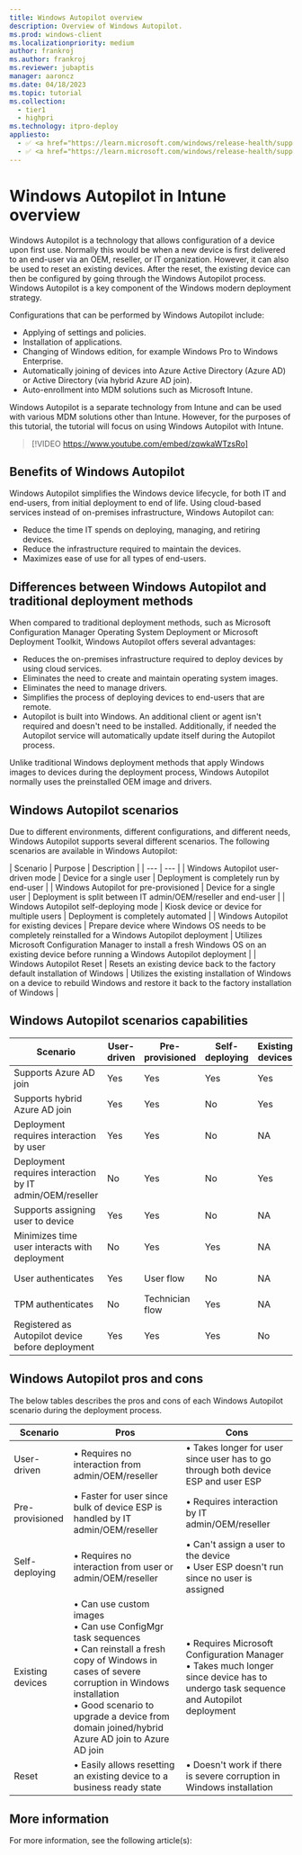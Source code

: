 ```yaml
---
title: Windows Autopilot overview
description: Overview of Windows Autopilot.
ms.prod: windows-client
ms.localizationpriority: medium
author: frankroj
ms.author: frankroj
ms.reviewer: jubaptis
manager: aaroncz
ms.date: 04/18/2023
ms.topic: tutorial
ms.collection: 
  - tier1
  - highpri
ms.technology: itpro-deploy
appliesto:
  - ✅ <a href="https://learn.microsoft.com/windows/release-health/supported-versions-windows-client" target="_blank">Windows 11</a>
  - ✅ <a href="https://learn.microsoft.com/windows/release-health/supported-versions-windows-client" target="_blank">Windows 10</a>
---
```


# Windows Autopilot in Intune overview

Windows Autopilot is a technology that allows configuration of a device upon first use. Normally this would be when a new device is first delivered to an end-user via an OEM, reseller, or IT organization. However, it can also be used to reset an existing devices. After the reset, the existing device can then be configured by going through the Windows Autopilot process. Windows Autopilot is a key component of the Windows modern deployment strategy.

Configurations that can be performed by Windows Autopilot include:

- Applying of settings and policies.
- Installation of applications.
- Changing of Windows edition, for example Windows Pro to Windows Enterprise.
- Automatically joining of devices into Azure Active Directory (Azure AD) or Active Directory (via hybrid Azure AD join).
- Auto-enrollment into MDM solutions such as Microsoft Intune.

Windows Autopilot is a separate technology from Intune and can be used with various MDM solutions other than Intune. However, for the purposes of this tutorial, the tutorial will focus on using Windows Autopilot with Intune.

> [!VIDEO https://www.youtube.com/embed/zqwkaWTzsRo]

## Benefits of Windows Autopilot

Windows Autopilot simplifies the Windows device lifecycle, for both IT and end-users, from initial deployment to end of life. Using cloud-based services instead of on-premises infrastructure, Windows Autopilot can:

- Reduce the time IT spends on deploying, managing, and retiring devices.
- Reduce the infrastructure required to maintain the devices.
- Maximizes ease of use for all types of end-users.

## Differences between Windows Autopilot and traditional deployment methods

When compared to traditional deployment methods, such as Microsoft Configuration Manager Operating System Deployment or Microsoft Deployment Toolkit, Windows Autopilot offers several advantages:

- Reduces the on-premises infrastructure required to deploy devices by using cloud services.
- Eliminates the need to create and maintain operating system images.
- Eliminates the need to manage drivers.
- Simplifies the process of deploying devices to end-users that are remote.
- Autopilot is built into Windows. An additional client or agent isn't required and doesn't need to be installed. Additionally, if needed the Autopilot service will automatically update itself during the Autopilot process.

Unlike traditional Windows deployment methods that apply Windows images to devices during the deployment process, Windows Autopilot normally uses the preinstalled OEM image and drivers.

## Windows Autopilot scenarios

Due to different environments, different configurations, and different needs, Windows Autopilot supports several different scenarios. The following scenarios are available in Windows Autopilot:

| Scenario | Purpose | Description |
| --- | --- |
| Windows Autopilot user-driven mode | Device for a single user | Deployment is completely run by end-user |
| Windows Autopilot for pre-provisioned | Device for a single user | Deployment is split between IT admin/OEM/reseller and end-user |
| Windows Autopilot self-deploying mode | Kiosk device or device for multiple users | Deployment is completely automated |
| Windows Autopilot for existing devices | Prepare device where Windows OS needs to be completely reinstalled for a Windows Autopilot deployment | Utilizes Microsoft Configuration Manager to install a fresh Windows OS on an existing device before running a Windows Autopilot deployment |
| Windows Autopilot Reset | Resets an existing device back to the factory default installation of Windows | Utilizes the existing installation of Windows on a device to rebuild Windows and restore it back to the factory installation of Windows |

## Windows Autopilot scenarios capabilities

| Scenario | User-driven | Pre-provisioned | Self-deploying | Existing devices | Reset |
| --- | --- | --- | --- | --- | --- |
| Supports Azure AD join | Yes | Yes | Yes | Yes | Yes |
| Supports hybrid Azure AD join | Yes | Yes | No | Yes | No |
| Deployment requires interaction by user | Yes | Yes | No | NA | Local reset |
| Deployment requires interaction by IT admin/OEM/reseller | No | Yes | No | Yes | Remote reset |
| Supports assigning user to device | Yes | Yes | No | NA | NA |
| Minimizes time user interacts with deployment | No | Yes | Yes | NA | NA |
| User authenticates | Yes | User flow | No | NA | Local reset |
| TPM authenticates | No | Technician flow | Yes | NA | NA |
| Registered as Autopilot device before deployment | Yes | Yes | Yes | No | Yes |

## Windows Autopilot pros and cons

The below tables describes the pros and cons of each Windows Autopilot scenario during the deployment process.

| Scenario | Pros | Cons |
| --- | --- | --- |
| User-driven | • Requires no interaction from admin/OEM/reseller | • Takes longer for user since user has to go through both device ESP and user ESP |
| Pre-provisioned | • Faster for user since bulk of device ESP is handled by IT admin/OEM/reseller  | • Requires interaction by IT admin/OEM/reseller |
| Self-deploying | • Requires no interaction from user or admin/OEM/reseller | • Can't assign a user to the device <br> • User ESP doesn't run since no user is assigned |
| Existing devices | • Can use custom images <br> • Can use ConfigMgr task sequences <br> • Can reinstall a fresh copy of Windows in cases of severe corruption in Windows installation <br> • Good scenario to upgrade a device from domain joined/hybrid Azure AD join to Azure AD join | • Requires Microsoft Configuration Manager <br> • Takes much longer since device has to undergo task sequence and Autopilot deployment |
| Reset | • Easily allows resetting an existing device to a business ready state | • Doesn't work if there is severe corruption in Windows installation |

## More information

For more information, see the following article(s):
